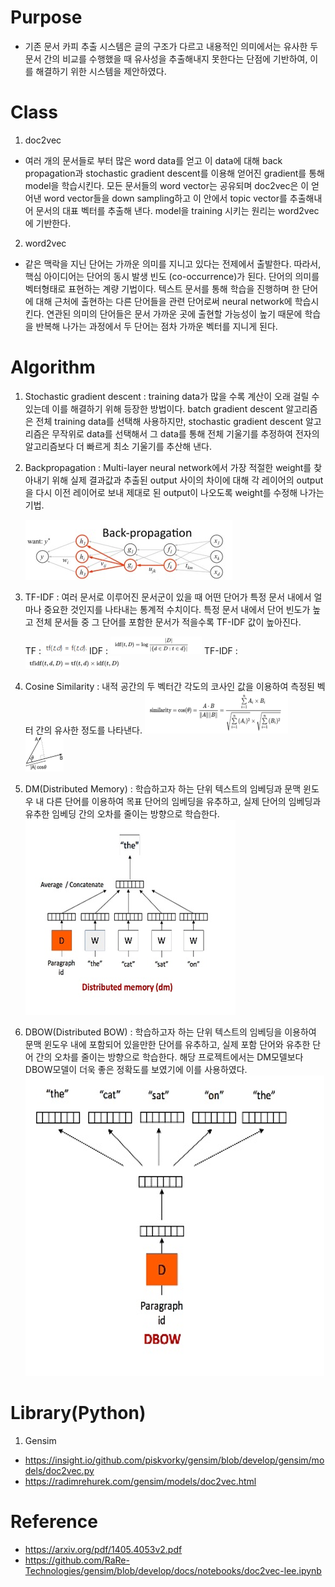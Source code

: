 # Purpose
- 기존 문서 카피 추출 시스템은 글의 구조가 다르고 내용적인 의미에서는 유사한 두 문서 간의 비교를  수행했을 때 유사성을 추출해내지 못한다는 단점에 기반하여, 이를 해결하기 위한 시스템을 제안하였다.

# Class
1. doc2vec 
- 여러 개의 문서들로 부터 많은 word data를 얻고 이 data에 대해 back propagation과 stochastic gradient descent를 이용해 얻어진 gradient를 통해 model을 학습시킨다. 모든 문서들의 word vector는 공유되며 doc2vec은 이 얻어낸 word vector들을 down sampling하고 이 안에서 topic vector를 추출해내어 문서의 대표 벡터를 추출해 낸다. model을 training 시키는 원리는 word2vec에 기반한다.
2. word2vec 
- 같은 맥락을 지닌 단어는 가까운 의미를 지니고 있다는 전제에서 출발한다. 따라서, 핵심 아이디어는 단어의 동시 발생 빈도 (co-occurrence)가 된다. 단어의 의미를 벡터형태로 표현하는 계량 기법이다. 텍스트 문서를 통해 학습을 진행하며 한 단어에 대해 근처에 출현하는 다른 단어들을 관련 단어로써 neural network에 학습시킨다. 연관된 의미의 단어들은 문서 가까운 곳에 출현할 가능성이 높기 때문에 학습을 반복해 나가는 과정에서 두 단어는 점차 가까운 벡터를 지니게 된다.

# Algorithm
1. Stochastic gradient descent : training data가 많을 수록 계산이 오래 걸릴 수 있는데 이를 해결하기 위해 등장한 방법이다. batch gradient descent 알고리즘은 전체 training data를 선택해 사용하지만, stochastic gradient descent 알고리즘은 무작위로 data를 선택해서 그 data를 통해 전체 기울기를 추정하여 전자의 알고리즘보다 더 빠르게 최소 기울기를 추산해 낸다.
2. Backpropagation : Multi-layer neural network에서 가장 적절한 weight를 찾아내기 위해 실제 결과값과 추출된 output 사이의 차이에 대해 각 레이어의 output을 다시 이전 레이어로 보내 제대로 된 output이 나오도록 weight를 수정해 나가는 기법.

      ![backpropagaion](./img/backpropagion.jpg)
3. TF-IDF : 여러 문서로 이루어진 문서군이 있을 때 어떤 단어가 특정 문서 내에서 얼마나 중요한 것인지를 나타내는 통계적 수치이다. 특정 문서 내에서 단어 빈도가 높고 전체 문서들 중 그 단어를 포함한 문서가 적을수록 TF-IDF 값이 높아진다.

      TF : ![tf](./img/tf.png)
      IDF : ![idf](./img/idf.png)
      TF-IDF : ![tf-idf](./img/tf-idf.png)
4. Cosine Similarity : 내적 공간의 두 벡터간 각도의 코사인 값을 이용하여 측정된 벡터 간의 유사한 정도를 나타낸다.
      ![cosine-similarity](./img/cosine-similarity.png) ![cosine](./img/cosine.png) 
5. DM(Distributed Memory) : 학습하고자 하는 단위 텍스트의 임베딩과 문맥 윈도우 내 다른 단어를 이용하여 목표 단어의 임베딩을 유추하고, 실제 단어의 임베딩과 유추한 임베딩 간의 오차를 줄이는 방향으로 학습한다.
      ![dm](./img/dm.png) 
5. DBOW(Distributed BOW) : 학습하고자 하는 단위 텍스트의 임베딩을 이용하여 문맥 윈도우 내에 포함되어 있을만한 단어를 유추하고, 실제 포함 단어와 유추한 단어 간의 오차를 줄이는 방향으로 학습한다. 해당 프로젝트에서는 DM모델보다 DBOW모델이 더욱 좋은 정확도를 보였기에 이를 사용하였다.
      ![dbow](./img/dbow.png)


# Library(Python)
1. Gensim 
- https://insight.io/github.com/piskvorky/gensim/blob/develop/gensim/models/doc2vec.py
- https://radimrehurek.com/gensim/models/doc2vec.html


# Reference
- https://arxiv.org/pdf/1405.4053v2.pdf
- https://github.com/RaRe-Technologies/gensim/blob/develop/docs/notebooks/doc2vec-lee.ipynb
